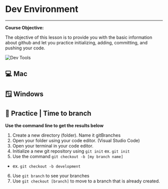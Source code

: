 # Dev Environment


---
**Course Objective:**

The objective of this lesson is to provide you with the basic information about github and let you practice initializing, adding, committing, and pushing your code.

![Dev Tools](https://www.ntaskmanager.com/wp-content/uploads/2020/08/Best-software-development-tools.png)
## 💻 Mac
## 🪟 Windows
## 📝 Practice | Time to branch
**Use the command line to get the results below**

1. Create a new directory (folder). Name it gitBranches
2. Open your folder using your code editor. (Visual Studio Code)
3. Open your terminal in your code editor.
4. Initialize a new git repository using `git init`
ex. `git init`
5. Use the command `git checkout -b [my branch name]`
- ex. `git checkout -b development`
6. Use `git branch` to see your branches
7. Use `git checkout [branch]` to move to a branch that is already created.



